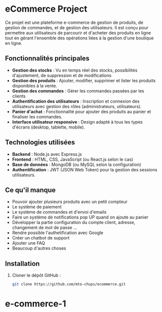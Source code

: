 # eCommerce Project

Ce projet est une plateforme e-commerce de gestion de produits, de gestion de commandes, et de gestion des utilisateurs. Il est conçu pour permettre aux utilisateurs de parcourir et d'acheter des produits en ligne tout en gérant l'ensemble des opérations liées à la gestion d'une boutique en ligne.

## Fonctionnalités principales
- **Gestion des stocks** : Vu en temps réel des stocks, possibilités d'ajustement, de suppression et de modifications
- **Gestion des produits** : Ajouter, modifier, supprimer et lister les produits disponibles à la vente.
- **Gestion des commandes** : Gérer les commandes passées par les clients
- **Authentification des utilisateurs** : Inscription et connexion des utilisateurs avec gestion des rôles (administrateurs, utilisateurs).
- **Panier d'achat** : Fonctionnalité pour ajouter des produits au panier et finaliser les commandes.
- **Interface utilisateur responsive** : Design adapté à tous les types d'écrans (desktop, tablette, mobile).

## Technologies utilisées

- **Backend** : Node.js avec Express.js
- **Frontend** : HTML, CSS, JavaScript (ou React.js selon le cas)
- **Base de données** : MongoDB (ou MySQL selon la configuration)
- **Authentification** : JWT (JSON Web Token) pour la gestion des sessions utilisateurs.

## Ce qu'il manque
- Pouvoir ajouter plusieurs produits avec un petit compteur
- Le système de paiement
- Le système de commandes et d'envoi d'emails
- Faire un système de notifications pop UP quand on ajoute au panier
- Développer la partie configuration du compte client, adresse, changement de mot de passe ...
- Rendre possible l'authetification avec Google
- Créer un chatbot de support
- Ajouter une FAQ
- Beaucoup d'autres choses

## Installation

1. Cloner le dépôt GitHub :

   ```bash
   git clone https://github.com/mto-chups/ecommerce.git
# e-commerce-1
